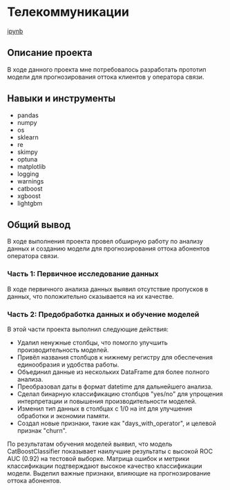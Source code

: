 # Телекоммуникации

[ipynb](https://github.com/yaroslav-korobkov/Portfolio/blob/main/Telecommunications/telecommunications.ipynb)

## Описание проекта

В ходе данного проекта мне потребовалось разработать прототип модели для прогнозирования оттока клиентов у оператора связи.

## Навыки и инструменты

- pandas
- numpy
- os
- sklearn
- re
- skimpy
- optuna
- matplotlib
- logging
- warnings
- catboost
- xgboost
- lightgbm

## Общий вывод

В ходе выполнения проекта провел обширную работу по анализу данных и созданию модели для прогнозирования оттока абонентов оператора связи.

### Часть 1: Первичное исследование данных

В ходе первичного анализа данных выявил отсутствие пропусков в данных, что положительно сказывается на их качестве.

### Часть 2: Предобработка данных и обучение моделей

В этой части проекта выполнил следующие действия:

- Удалил ненужные столбцы, что помогло улучшить производительность моделей.
- Привёл названия столбцов к нижнему регистру для обеспечения единообразия и удобства работы.
- Объединил данные из нескольких DataFrame для более полного анализа.
- Преобразовал даты в формат datetime для дальнейшего анализа.
- Сделал бинарную классификацию столбцов "yes/no" для упрощения интерпретации и повышения производительности моделей.
- Изменил тип данных в столбцах с 1/0 на int для улучшения обработки и экономии памяти.
- Создал новые признаки, такие как "days_with_operator", и целевой признак "churn".

По результатам обучения моделей выявил, что модель CatBoostClassifier показывает наилучшие результаты с высокой ROC AUC (0.92) на тестовой выборке. Матрица ошибок и метрики классификации подтверждают высокое качество классификации модели. Выделил важные признаки, влияющие на прогнозирование оттока абонентов.
